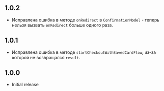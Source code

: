 ## 1.0.2

* Исправлена ошибка в методе `onRedirect` в `ConfirmationModel` - теперь 
  нельзя вызвать `onRedirect` больше одного раза.

## 1.0.1

* Исправлена ошибка в методе `startCheckoutWithSavedCardFlow`, из-за которой
  не возвращался `result`.

## 1.0.0

* Initial release